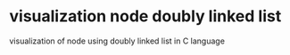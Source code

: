 # visualization node doubly linked list
 visualization of node using doubly linked list in C language
